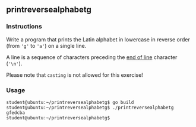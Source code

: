 ## printreversealphabetg

### Instructions

Write a program that prints the Latin alphabet in lowercase in reverse order (from `'g'` to `'a'`) on a single line.

A line is a sequence of characters preceding the [end of line](https://en.wikipedia.org/wiki/Newline) character (`'\n'`).

Please note that `casting` is not allowed for this exercise!

### Usage

```console
student@ubuntu:~/printreversealphabetg$ go build
student@ubuntu:~/printreversealphabetg$ ./printreversealphabetg
gfedcba
student@ubuntu:~/printreversealphabetg$
```
